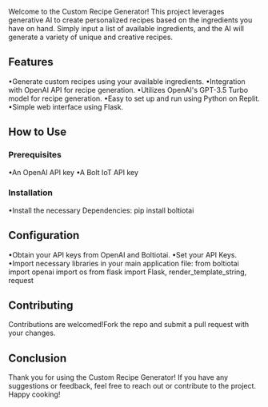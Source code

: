 Welcome to the Custom Recipe Generator! This project leverages generative AI to create personalized recipes based on the ingredients you have on hand. Simply input a list of available ingredients, and the AI will generate a variety of unique and creative recipes.

## Features
 •Generate custom recipes using your available ingredients.
 •Integration with OpenAI API for recipe generation.
 •Utilizes OpenAI's GPT-3.5 Turbo model for recipe generation.
 •Easy to set up and run using Python on Replit.
 •Simple web interface using Flask.
 
## How to Use

### Prerequisites
 •An OpenAI API key
 •A Bolt IoT API key

### Installation
 •Install the necessary Dependencies: pip install boltiotai

## Configuration
 •Obtain your API keys from OpenAI and Boltiotai.
 •Set your API Keys.
 •Import necessary libraries in your main application file:
 from boltiotai import openai
 import os
 from flask import Flask, render_template_string, request

 ## Contributing
 Contributions are welcomed!Fork the repo and submit a pull request with your changes.

 ## Conclusion
Thank you for using the Custom Recipe Generator! If you have any suggestions or feedback, feel free to reach out or contribute to the project. Happy cooking!

